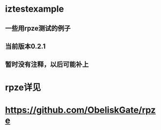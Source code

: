 # iztestexample
## 一些用rpze测试的例子
## 当前版本0.2.1
## 暂时没有注释，以后可能补上
# rpze详见
# https://github.com/ObeliskGate/rpze
